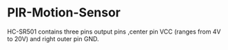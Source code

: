 # PIR-Motion-Sensor

HC-SR501 contains three pins output pins ,center pin VCC (ranges from 4V to 20V) and right outer pin GND.
